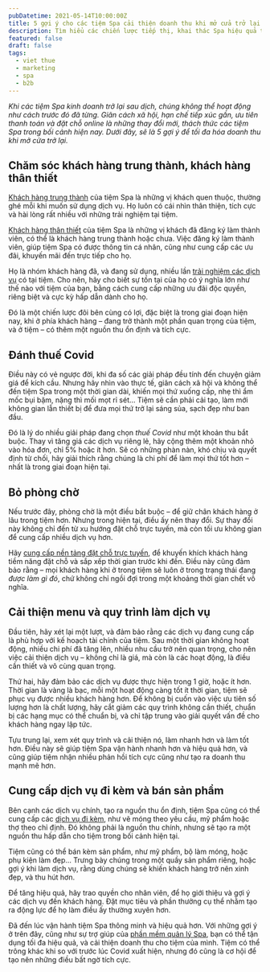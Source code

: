```yaml
---
pubDatetime: 2021-05-14T10:00:00Z
title: 5 gợi ý cho các tiệm Spa cải thiện doanh thu khi mở cửa trở lại sau dịch
description: Tìm hiểu các chiến lược tiếp thị, khai thác Spa hiệu quả trong chuỗi bài viết sau của nhavantuonglai để áp dụng và đem lại hiệu quả thiết thực cho giải pháp của bạn.
featured: false
draft: false
tags:
  - viet thue
  - marketing
  - spa
  - b2b
---
```


_Khi các tiệm Spa kinh doanh trở lại sau dịch, chúng không thể hoạt động như cách trước đó đã từng. Giãn cách xã hội, hạn chế tiếp xúc gần, ưu tiên thanh toán và đặt chỗ online là những thay đổi mới, thách thức các tiệm Spa trong bối cảnh hiện nay. Dưới đây, sẽ là 5 gợi ý để tối đa hóa doanh thu khi mở cửa trở lại._

## Chăm sóc khách hàng trung thành, khách hàng thân thiết

[Khách hàng trung thành](https://nhavantuonglai.com/posts/nhung-dieu-chu-tiem-spa-can-biet-ve-khach-hang-trung-thanh) của tiệm Spa là những vị khách quen thuộc, thường ghé mỗi khi muốn sử dụng dịch vụ. Họ luôn có cái nhìn thân thiện, tích cực và hài lòng rất nhiều với những trải nghiệm tại tiệm.

[Khách hàng thân thiết](https://nhavantuonglai.com/posts/chuong-trinh-khach-hang-than-thiet-cua-tiem-spa-la-gi-va-lam-the-nao-de-khai-thac-hieu-qua) của tiệm Spa là những vị khách đã đăng ký làm thành viên, có thể là khách hàng trung thành hoặc chưa. Việc đăng ký làm thành viên, giúp tiệm Spa có được thông tin cá nhân, cũng như cung cấp các ưu đãi, khuyến mãi đến trực tiếp cho họ.

Họ là nhóm khách hàng đã, và đang sử dụng, nhiều lần [trải nghiệm các dịch vụ](https://nhavantuonglai.com/posts/trai-nghiem-khach-hang-spa-la-gi-tam-quan-trong-va-cach-cai-thien) có tại tiệm. Cho nên, hãy cho biết sự tồn tại của họ có ý nghĩa lớn như thế nào với tiệm của bạn, bằng cách cung cấp những ưu đãi độc quyền, riêng biệt và cực kỳ hấp dẫn dành cho họ.

Đó là một chiến lược đôi bên cùng có lợi, đặc biệt là trong giai đoạn hiện nay, khi ở phía khách hàng – đang trở thành một phần quan trọng của tiệm, và ở tiệm – có thêm một nguồn thu ổn định và tích cực.

## Đánh thuế Covid

Điều này có vẻ ngược đời, khi đa số các giải pháp đều tính đến chuyện giảm giá để kích cầu. Nhưng hãy nhìn vào thực tế, giãn cách xã hội và không thể đến tiệm Spa trong một thời gian dài, khiến mọi thứ xuống cấp, nhẹ thì ẩm mốc bụi bặm, nặng thì mối mọt rỉ sét… Tiệm sẽ cần phải cải tạo, làm mới không gian lẫn thiết bị để đưa mọi thứ trở lại sáng sủa, sạch đẹp như ban đầu.

Đó là lý do nhiều giải pháp đang chọn _thuế Covid_ như một khoản thu bắt buộc. Thay vì tăng giá các dịch vụ riêng lẻ, hãy cộng thêm một khoản nhỏ vào hóa đơn, chỉ 5% hoặc ít hơn. Sẽ có những phàn nàn, khó chịu và quyết định từ chối, hãy giải thích rằng chúng là chi phí để làm mọi thứ tốt hơn – nhất là trong giai đoạn hiện tại.

## Bỏ phòng chờ

Nếu trước đây, phòng chờ là một điều bắt buộc – để giữ chân khách hàng ở lâu trong tiệm hơn. Nhưng trong hiện tại, điều ấy nên thay đổi. Sự thay đổi này không chỉ đến từ xu hướng đặt chỗ trực tuyến, mà còn tối ưu không gian để cung cấp nhiều dịch vụ hơn.

Hãy [cung cấp nền tảng đặt chỗ trực tuyến](https://nhavantuonglai.com/posts/), để khuyến khích khách hàng tiềm năng đặt chỗ và sắp xếp thời gian trước khi đến. Điều này cũng đảm bảo rằng – mọi khách hàng khi ở trong tiệm sẽ luôn ở trong trạng thái đang _được làm gì đó_, chứ không chỉ ngồi đợi trong một khoảng thời gian chết vô nghĩa.

## Cải thiện menu và quy trình làm dịch vụ

Đầu tiên, hãy xét lại một lượt, và đảm bảo rằng các dịch vụ đang cung cấp là phù hợp với kế hoạch tài chính của tiệm. Sau một thời gian không hoạt động, nhiều chi phí đã tăng lên, nhiều nhu cầu trở nên quan trọng, cho nên việc cải thiện dịch vụ – không chỉ là giá, mà còn là các hoạt động, là điều cần thiết và vô cùng quan trọng.

Thứ hai, hãy đảm bảo các dịch vụ được thực hiện trong 1 giờ, hoặc ít hơn. Thời gian là vàng là bạc, mỗi một hoạt động càng tốt ít thời gian, tiệm sẽ phục vụ được nhiều khách hàng hơn. Để không bị cuốn vào việc ưu tiên số lượng hơn là chất lượng, hãy cắt giảm các quy trình không cần thiết, chuẩn bị các hạng mục có thể chuẩn bị, và chỉ tập trung vào giải quyết vấn đề cho khách hàng ngay lập tức.

Tựu trung lại, xem xét quy trình và cải thiện nó, làm nhanh hơn và làm tốt hơn. Điều này sẽ giúp tiệm Spa vận hành nhanh hơn và hiệu quả hơn, và cũng giúp tiệm nhận nhiều phản hồi tích cực cũng như tạo ra doanh thu mạnh mẽ hơn.

## Cung cấp dịch vụ đi kèm và bán sản phẩm

Bên cạnh các dịch vụ chính, tạo ra nguồn thu ổn định, tiệm Spa cũng có thể cung cấp các [dịch vụ đi kèm](https://nhavantuonglai.com/posts/cac-goi-y-de-ban-hang-gia-tang-upselling-hieu-qua-trong-tiem-spa), như vẽ móng theo yêu cầu, mỹ phẩm hoặc thợ theo chỉ định. Đó không phải là nguồn thu chính, nhưng sẽ tạo ra một nguồn thu hấp dẫn cho tiệm trong bối cảnh hiện tại.

Tiệm cũng có thể bán kèm sản phẩm, như mỹ phẩm, bộ làm móng, hoặc phụ kiện làm đẹp… Trưng bày chúng trong một quầy sản phẩm riêng, hoặc gợi ý khi làm dịch vụ, rằng dùng chúng sẽ khiến khách hàng trở nên xinh đẹp, và thu hút hơn.

Để tăng hiệu quả, hãy trao quyền cho nhân viên, để họ giới thiệu và gợi ý các dịch vụ đến khách hàng. Đặt mục tiêu và phần thưởng cụ thể nhằm tạo ra động lực để họ làm điều ấy thường xuyên hơn.

Đã đến lúc vận hành tiệm Spa thông minh và hiệu quả hơn. Với những gợi ý ở trên đây, cũng như sự trợ giúp của [phần mềm quản lý Spa](https://nhavantuonglai.com/posts/), bạn có thể tận dụng tối đa hiệu quả, và cải thiện doanh thu cho tiệm của mình. Tiệm có thể trông khác khi so với trước lúc Covid xuất hiện, nhưng đó cũng là cơ hội để tạo nên những điều bất ngờ tích cực.
